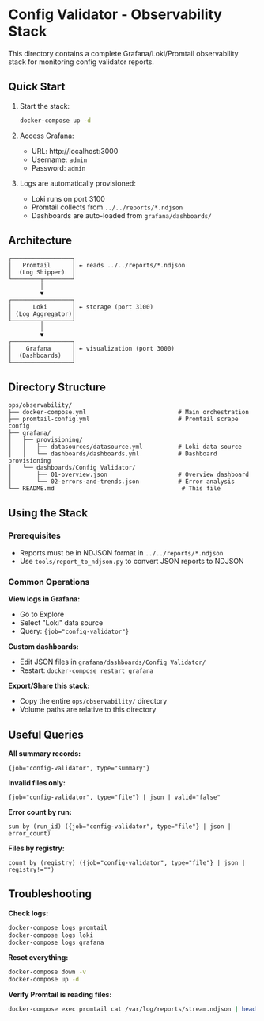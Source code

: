 # Config Validator - Observability Stack

This directory contains a complete Grafana/Loki/Promtail observability stack for monitoring config validator reports.

## Quick Start

1. Start the stack:
   ```bash
   docker-compose up -d
   ```

2. Access Grafana:
   - URL: http://localhost:3000
   - Username: `admin`
   - Password: `admin`

3. Logs are automatically provisioned:
   - Loki runs on port 3100
   - Promtail collects from `../../reports/*.ndjson`
   - Dashboards are auto-loaded from `grafana/dashboards/`

## Architecture

```
┌─────────────────┐
│   Promtail      │ ← reads ../../reports/*.ndjson
│  (Log Shipper)  │
└────────┬────────┘
         │
         ▼
┌─────────────────┐
│      Loki       │ ← storage (port 3100)
│ (Log Aggregator)│
└────────┬────────┘
         │
         ▼
┌─────────────────┐
│    Grafana      │ ← visualization (port 3000)
│  (Dashboards)   │
└─────────────────┘
```

## Directory Structure

```
ops/observability/
├── docker-compose.yml                          # Main orchestration
├── promtail-config.yml                         # Promtail scrape config
├── grafana/
│   ├── provisioning/
│   │   ├── datasources/datasource.yml          # Loki data source
│   │   └── dashboards/dashboards.yml           # Dashboard provisioning
│   └── dashboards/Config Validator/
│       ├── 01-overview.json                    # Overview dashboard
│       └── 02-errors-and-trends.json           # Error analysis
└── README.md                                    # This file
```

## Using the Stack

### Prerequisites
- Reports must be in NDJSON format in `../../reports/*.ndjson`
- Use `tools/report_to_ndjson.py` to convert JSON reports to NDJSON

### Common Operations

**View logs in Grafana:**
- Go to Explore
- Select "Loki" data source
- Query: `{job="config-validator"}`

**Custom dashboards:**
- Edit JSON files in `grafana/dashboards/Config Validator/`
- Restart: `docker-compose restart grafana`

**Export/Share this stack:**
- Copy the entire `ops/observability/` directory
- Volume paths are relative to this directory

## Useful Queries

**All summary records:**
```
{job="config-validator", type="summary"}
```

**Invalid files only:**
```
{job="config-validator", type="file"} | json | valid="false"
```

**Error count by run:**
```
sum by (run_id) ({job="config-validator", type="file"} | json | error_count)
```

**Files by registry:**
```
count by (registry) ({job="config-validator", type="file"} | json | registry!="")
```

## Troubleshooting

**Check logs:**
```bash
docker-compose logs promtail
docker-compose logs loki
docker-compose logs grafana
```

**Reset everything:**
```bash
docker-compose down -v
docker-compose up -d
```

**Verify Promtail is reading files:**
```bash
docker-compose exec promtail cat /var/log/reports/stream.ndjson | head
```

